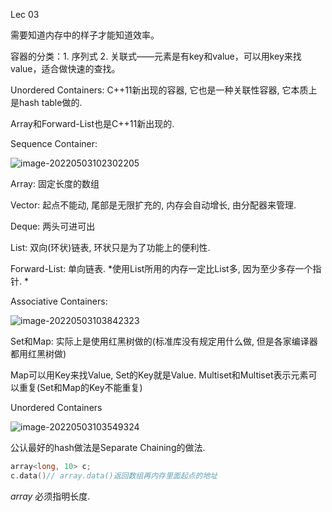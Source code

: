 Lec 03

需要知道内存中的样子才能知道效率。

容器的分类：1. 序列式 2. 关联式——元素是有key和value，可以用key来找value，适合做快速的查找。

Unordered Containers: C++11新出现的容器, 它也是一种关联性容器, 它本质上是hash table做的. 

Array和Forward-List也是C++11新出现的.

Sequence Container: 

![image-20220503102302205](https://michael-picgo.obs.cn-east-3.myhuaweicloud.com/image-20220503102302205.png)

Array: 固定长度的数组

Vector: 起点不能动, 尾部是无限扩充的, 内存会自动增长, 由分配器来管理. 

Deque: 两头可进可出

List: 双向(环状)链表, 环状只是为了功能上的便利性.

Forward-List: 单向链表. *使用List所用的内存一定比List多, 因为至少多存一个指针. *

Associative Containers:

![image-20220503103842323](https://michael-picgo.obs.cn-east-3.myhuaweicloud.com/image-20220503103842323.png)

Set和Map: 实际上是使用红黑树做的(标准库没有规定用什么做, 但是各家编译器都用红黑树做)

Map可以用Key来找Value, Set的Key就是Value. Multiset和Multiset表示元素可以重复(Set和Map的Key不能重复)



Unordered Containers

![image-20220503103549324](https://michael-picgo.obs.cn-east-3.myhuaweicloud.com/image-20220503103549324.png)

公认最好的hash做法是Separate Chaining的做法.

```c++
array<long, 10> c;
c.data()// array.data()返回数组再内存里面起点的地址 
```

*array* 必须指明长度. 
